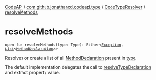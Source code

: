 [CodeAPI](../../index.md) / [com.github.jonathanxd.codeapi.type](../index.md) / [CodeTypeResolver](index.md) / [resolveMethods](.)

# resolveMethods

`open fun resolveMethods(type: Type): Either<`[`Exception`](https://kotlinlang.org/api/latest/jvm/stdlib/kotlin/-exception/index.html)`, `[`List`](https://kotlinlang.org/api/latest/jvm/stdlib/kotlin.collections/-list/index.html)`<`[`MethodDeclaration`](../../com.github.jonathanxd.codeapi.base/-method-declaration/index.md)`>>`

Resolves or create a list of all [MethodDeclaration](../../com.github.jonathanxd.codeapi.base/-method-declaration/index.md) present in [type](resolve-methods.md#com.github.jonathanxd.codeapi.type.CodeTypeResolver$resolveMethods(java.lang.reflect.Type)/type).

The default implementation delegates the call to [resolveTypeDeclaration](resolve-type-declaration.md)
and extract property value.

